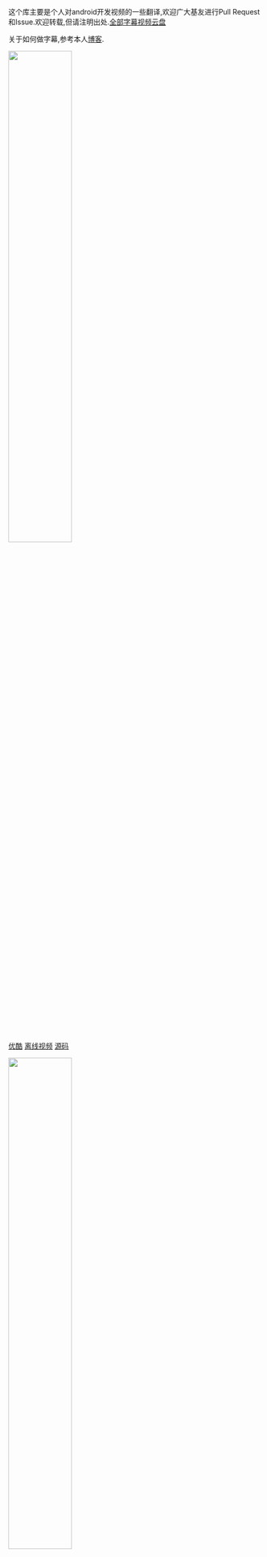 这个库主要是个人对android开发视频的一些翻译,欢迎广大基友进行Pull Request和Issue.欢迎转载,但请注明出处.[全部字幕视频云盘](http://yun.baidu.com/s/1dDqd6Id)

关于如何做字幕,参考本人[博客](http://blog.oceancx.com/2015/12/26/%E5%A6%82%E4%BD%95%E5%81%9A%E5%AD%97%E5%B9%95).

<img src="https://github.com/oceancx/android-subtitles/blob/master/images/EAUWCV.png" width="50%" height="50%">

<!-- ![Enhancing Android UI with Custom Views](EAUWCV.png) -->

[优酷](http://v.youku.com/v_show/id_XODM4NzA3ODMy.html?f=23088492&from=y1.2-3.4.1) [离线视频](http://pan.baidu.com/s/1hq7759y)  [源码](https://github.com/devunwired)


<img src="https://github.com/oceancx/android-subtitles/blob/master/images/MTATS.png" width="50%" height="50%">

<!-- ![Mastering the Android Touch System](MTATS.png) -->

[优酷](http://v.youku.com/v_show/id_XODQ1MjI2MDQ0.html?f=23088492&from=y1.2-3.4.2) [离线视频](http://pan.baidu.com/s/1hq7759y)  [源码](https://github.com/devunwired) [PDF](http://pan.baidu.com/s/1gd1SDqV)


<img src="https://github.com/oceancx/android-subtitles/blob/master/images/TWOLV.png" width="50%" height="50%">

<!-- ![The world of ListView](TWOLV.png) -->

[优酷](http://v.youku.com/v_show/id_XOTE1MzI0MDU2.html?f=23088492&from=y1.2-3.4.3) [离线视频](http://pan.baidu.com/s/1hq7759y)  [PDF](http://pan.baidu.com/s/1pJIAqkN)


<img src="https://github.com/oceancx/android-subtitles/blob/master/images/MRL.png" width="50%" height="50%">

<!-- ![Mastering RecyclerView Layouts](MRL.png) -->

[优酷](http://v.youku.com/v_show/id_XMTM5MzQ3ODE0NA==.html?f=23088492) [离线视频](http://pan.baidu.com/s/1dDHNPT3)  [源码](https://github.com/devunwired)



